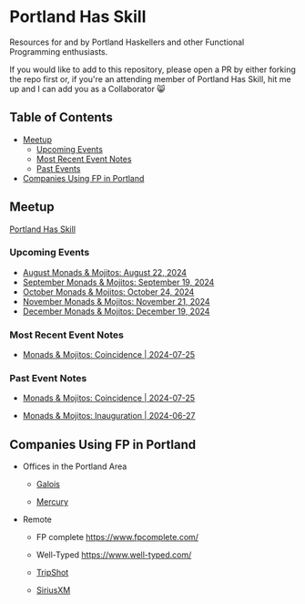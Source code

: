 # Portland Has Skill

Resources for and by Portland Haskellers and other Functional Programming 
enthusiasts.

If you would like to add to this repository, please open a PR by either 
forking the repo first or, if you're an attending member of Portland Has 
Skill, hit me up and I can add you as a Collaborator 😸

## Table of Contents

- [Meetup](#meetup)
  - [Upcoming Events](#upcoming-events)
  - [Most Recent Event Notes](#most-recent-event-notes)
  - [Past Events](#past-events)
- [Companies Using FP in Portland](#companies-using-fp-in-portland)

## Meetup

[Portland Has Skill](https://www.meetup.com/portland-has-skill/)

### Upcoming Events

- [August Monads & Mojitos: August 22, 2024](https://www.meetup.com/portland-has-skill/events/302588198)
- [September Monads & Mojitos: September 19, 2024](https://www.meetup.com/portland-has-skill/events/302588288)
- [October Monads & Mojitos: October 24, 2024](https://www.meetup.com/portland-has-skill/events/302588410)
- [November Monads & Mojitos: November 21, 2024](https://www.meetup.com/portland-has-skill/events/302588453)
- [December Monads & Mojitos: December 19, 2024](https://www.meetup.com/portland-has-skill/events/302588460)

### Most Recent Event Notes

- [Monads & Mojitos: Coincidence | 2024-07-25](events/MM-2024-07-25.md)

### Past Event Notes

- [Monads & Mojitos: Coincidence | 2024-07-25](events/MM-2024-07-25.md)

- [Monads & Mojitos: Inauguration | 2024-06-27](events/MM-2024-06-27.md)

## Companies Using FP in Portland

- Offices in the Portland Area

  - [Galois](https://galois.com/)

  - [Mercury](https://mercury.com/)

- Remote

  - FP complete https://www.fpcomplete.com/

  - Well-Typed https://www.well-typed.com/

  - [TripShot](https://www.tripshot.com/)

  - [SiriusXM](https://siriusxm.com/)

